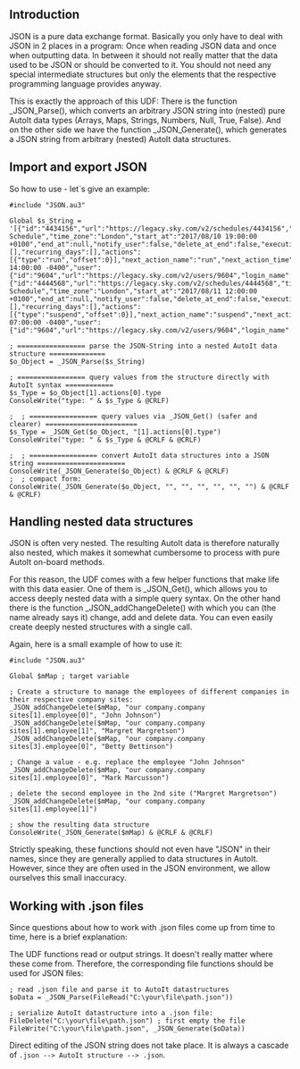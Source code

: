 ## Introduction
JSON is a pure data exchange format. Basically you only have to deal with JSON in 2 places in a program: Once when reading JSON data and once when outputting data.
In between it should not really matter that the data used to be JSON or should be converted to it.
You should not need any special intermediate structures but only the elements that the respective programming language provides anyway.

This is exactly the approach of this UDF:
There is the function _JSON_Parse(), which converts an arbitrary JSON string into (nested) pure AutoIt data types (Arrays, Maps, Strings, Numbers, Null, True, False).
And on the other side we have the function _JSON_Generate(), which generates a JSON string from arbitrary (nested) AutoIt data structures.

## Import and export JSON
So how to use - let`s give an example:

```AutoIt
#include "JSON.au3"

Global $s_String = '[{"id":"4434156","url":"https://legacy.sky.com/v2/schedules/4434156","title":"468_CORE_1_R.4 Schedule","time_zone":"London","start_at":"2017/08/10 19:00:00 +0100","end_at":null,"notify_user":false,"delete_at_end":false,"executions":[],"recurring_days":[],"actions":[{"type":"run","offset":0}],"next_action_name":"run","next_action_time":"2017/08/10 14:00:00 -0400","user":{"id":"9604","url":"https://legacy.sky.com/v2/users/9604","login_name":"robin@ltree.com","first_name":"Robin","last_name":"John","email":"robin@ltree.com","role":"admin","deleted":false},"region":"EMEA","can_edit":true,"vm_ids":null,"configuration_id":"19019196","configuration_url":"https://legacy.sky.com/v2/configurations/19019196","configuration_name":"468_CORE_1_R.4"},{"id":"4444568","url":"https://legacy.sky.com/v2/schedules/4444568","title":"468_CORE_1_R.4 Schedule","time_zone":"London","start_at":"2017/08/11 12:00:00 +0100","end_at":null,"notify_user":false,"delete_at_end":false,"executions":[],"recurring_days":[],"actions":[{"type":"suspend","offset":0}],"next_action_name":"suspend","next_action_time":"2017/08/11 07:00:00 -0400","user":{"id":"9604","url":"https://legacy.sky.com/v2/users/9604","login_name":"robin@ltree.com","first_name":"Robin","last_name":"John","email":"robin@ltree.com","role":"admin","deleted":false},"region":"EMEA","can_edit":true,"vm_ids":null,"configuration_id":"19019196","configuration_url":"https://legacy.sky.com/v2/configurations/19019196","configuration_name":"468_CORE_1_R.4"}]'

; ================= parse the JSON-String into a nested AutoIt data structure ==============
$o_Object = _JSON_Parse($s_String)

; ================= query values from the structure directly with AutoIt syntax ============
$s_Type = $o_Object[1].actions[0].type
ConsoleWrite("type: " & $s_Type & @CRLF)

;  ; ================= query values via _JSON_Get() (safer and clearer) =======================
$s_Type = _JSON_Get($o_Object, "[1].actions[0].type")
ConsoleWrite("type: " & $s_Type & @CRLF & @CRLF)

;  ; ================= convert AutoIt data structures into a JSON string ======================
ConsoleWrite(_JSON_Generate($o_Object) & @CRLF & @CRLF)
;  ; compact form:
ConsoleWrite(_JSON_Generate($o_Object, "", "", "", "", "", "") & @CRLF & @CRLF)
```

## Handling nested data structures
JSON is often very nested. The resulting AutoIt data is therefore naturally also nested, which makes it somewhat cumbersome to process with pure AutoIt on-board methods.

For this reason, the UDF comes with a few helper functions that make life with this data easier.
One of them is _JSON_Get(), which allows you to access deeply nested data with a simple query syntax.
On the other hand there is the function _JSON_addChangeDelete() with which you can (the name already says it) change, add and delete data.
You can even easily create deeply nested structures with a single call.

Again, here is a small example of how to use it:
```AutoIt
#include "JSON.au3"

Global $mMap ; target variable

; Create a structure to manage the employees of different companies in their respective company sites:
_JSON_addChangeDelete($mMap, "our company.company sites[1].employee[0]", "John Johnson")
_JSON_addChangeDelete($mMap, "our company.company sites[1].employee[1]", "Margret Margretson")
_JSON_addChangeDelete($mMap, "our company.company sites[3].employee[0]", "Betty Bettinson")

; Change a value - e.g. replace the employee "John Johnson"
_JSON_addChangeDelete($mMap, "our company.company sites[1].employee[0]", "Mark Marcusson")

; delete the second employee in the 2nd site ("Margret Margretson")
_JSON_addChangeDelete($mMap, "our company.company sites[1].employee[1]")

; show the resulting data structure
ConsoleWrite(_JSON_Generate($mMap) & @CRLF & @CRLF)
```
Strictly speaking, these functions should not even have "JSON" in their names, since they are generally applied to data structures in AutoIt.
However, since they are often used in the JSON environment, we allow ourselves this small inaccuracy.

## Working with .json files
Since questions about how to work with .json files come up from time to time, here is a brief explanation:

The UDF functions read or output strings. It doesn't really matter where these come from. Therefore, the corresponding file functions should be used for JSON files:

```AutoIt
; read .json file and parse it to AutoIt datastructures
$oData = _JSON_Parse(FileRead("C:\your\file\path.json"))

; serialize AutoIt datastructure into a .json file:
FileDelete("C:\your\file\path.json") ; first empty the file
FileWrite("C:\your\file\path.json", _JSON_Generate($oData))
```

Direct editing of the JSON string does not take place. It is always a cascade of `.json --> AutoIt structure --> .json`.
